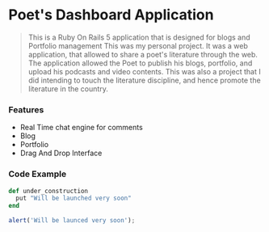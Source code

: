 # Poet's Dashboard Application

> This is a Ruby On Rails 5 application that is designed for blogs and Portfolio management
> This was my personal project. It was a web application, that allowed to
  share a poet's literature through the web. The application allowed the Poet
  to publish his blogs, portfolio, and upload his podcasts and video contents.
  This was also a project that I did intending to touch the literature discipline,
  and hence promote the literature in the country.

### Features

- Real Time chat engine for comments
- Blog
- Portfolio
- Drag And Drop Interface

### Code Example

```Ruby
def under_construction
  put "Will be launched very soon"
end
```

```javascript
alert('Will be launced very soon');
```
